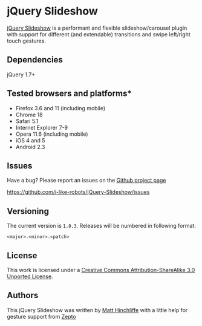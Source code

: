 # jQuery Slideshow
[jQuery Slideshow][1] is a performant and flexible slideshow/carousel plugin with support for different (and extendable) transitions and swipe left/right touch gestures.

## Dependencies

jQuery 1.7+

## Tested browsers and platforms*

 * Firefox 3.6 and 11 (including mobile)
 * Chrome 18
 * Safari 5.1
 * Internet Explorer 7-9
 * Opera 11.6 (including mobile)
 * iOS 4 and 5
 * Android 2.3

## Issues

Have a bug? Please report an issues on the [Github project page][1]

https://github.com/i-like-robots/jQuery-Slideshow/issues

## Versioning

The current version is `1.0.3`. Releases will be numbered in following format:

`<major>.<minor>.<patch>`

## License

This work is licensed under a [Creative Commons Attribution-ShareAlike 3.0 Unported License][3].

## Authors

This jQuery Slideshow was written by [Matt Hinchliffe][3] with a little help for gesture support from [Zepto][4]

 [1]: http://github.com/i-like-robots/jQuery-Slideshow
 [2]: http://creativecommons.org/licenses/by-sa/3.0/
 [3]: http://www.maketea.co.uk
 [4]: http://zeptojs.com/